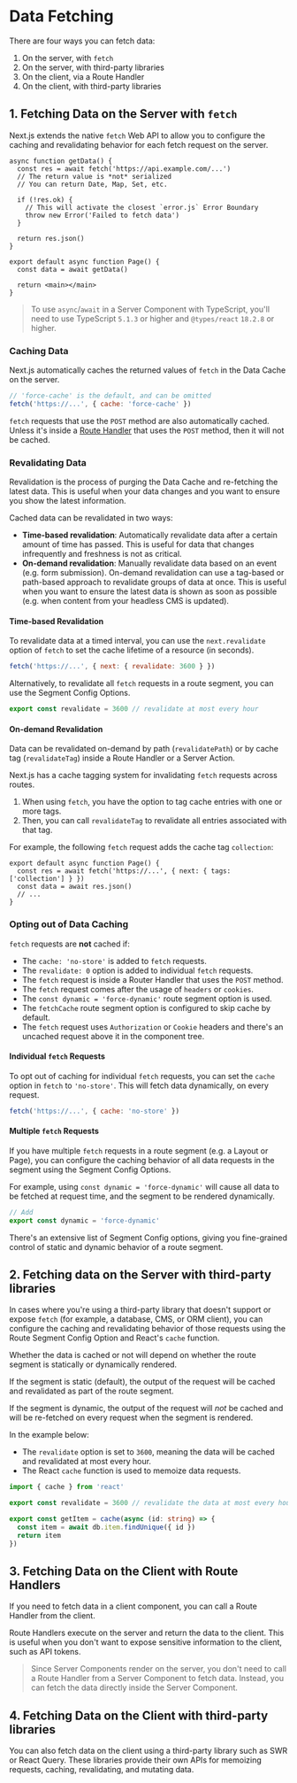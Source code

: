 # Data Fetching

There are four ways you can fetch data:

1. On the server, with `fetch`
2. On the server, with third-party libraries
3. On the client, via a Route Handler
4. On the client, with third-party libraries

## 1. Fetching Data on the Server with `fetch`

Next.js extends the native `fetch` Web API to allow you to configure the caching and revalidating behavior for each fetch request on the server.

```tsx filename="app/page.tsx"
async function getData() {
  const res = await fetch('https://api.example.com/...')
  // The return value is *not* serialized
  // You can return Date, Map, Set, etc.

  if (!res.ok) {
    // This will activate the closest `error.js` Error Boundary
    throw new Error('Failed to fetch data')
  }

  return res.json()
}

export default async function Page() {
  const data = await getData()

  return <main></main>
}
```

> To use `async`/`await` in a Server Component with TypeScript, you'll need to use TypeScript `5.1.3` or higher and `@types/react` `18.2.8` or higher.


### Caching Data

Next.js automatically caches the returned values of `fetch` in the Data Cache on the server.

```js
// 'force-cache' is the default, and can be omitted
fetch('https://...', { cache: 'force-cache' })
```

`fetch` requests that use the `POST` method are also automatically cached. Unless it's inside a [Route Handler](/docs/app/building-your-application/routing/route-handlers) that uses the `POST` method, then it will not be cached.


### Revalidating Data

Revalidation is the process of purging the Data Cache and re-fetching the latest data. This is useful when your data changes and you want to ensure you show the latest information.

Cached data can be revalidated in two ways:

- **Time-based revalidation**: Automatically revalidate data after a certain amount of time has passed. This is useful for data that changes infrequently and freshness is not as critical.
- **On-demand revalidation**: Manually revalidate data based on an event (e.g. form submission). On-demand revalidation can use a tag-based or path-based approach to revalidate groups of data at once. This is useful when you want to ensure the latest data is shown as soon as possible (e.g. when content from your headless CMS is updated).


#### Time-based Revalidation

To revalidate data at a timed interval, you can use the `next.revalidate` option of `fetch` to set the cache lifetime of a resource (in seconds).

```js
fetch('https://...', { next: { revalidate: 3600 } })
```

Alternatively, to revalidate all `fetch` requests in a route segment, you can use the Segment Config Options.

```jsx filename="layout.js / page.js"
export const revalidate = 3600 // revalidate at most every hour
```

#### On-demand Revalidation

Data can be revalidated on-demand by path (`revalidatePath`) or by cache tag (`revalidateTag`) inside a Route Handler or a Server Action.

Next.js has a cache tagging system for invalidating `fetch` requests across routes.

1. When using `fetch`, you have the option to tag cache entries with one or more tags.
2. Then, you can call `revalidateTag` to revalidate all entries associated with that tag.

For example, the following `fetch` request adds the cache tag `collection`:

```tsx filename="app/page.tsx"
export default async function Page() {
  const res = await fetch('https://...', { next: { tags: ['collection'] } })
  const data = await res.json()
  // ...
}
```

### Opting out of Data Caching

`fetch` requests are **not** cached if:

- The `cache: 'no-store'` is added to `fetch` requests.
- The `revalidate: 0` option is added to individual `fetch` requests.
- The `fetch` request is inside a Router Handler that uses the `POST` method.
- The `fetch` request comes after the usage of `headers` or `cookies`.
- The `const dynamic = 'force-dynamic'` route segment option is used.
- The `fetchCache` route segment option is configured to skip cache by default.
- The `fetch` request uses `Authorization` or `Cookie` headers and there's an uncached request above it in the component tree.


#### Individual `fetch` Requests

To opt out of caching for individual `fetch` requests, you can set the `cache` option in `fetch` to `'no-store'`. This will fetch data dynamically, on every request.

```js filename="layout.js / page.js"
fetch('https://...', { cache: 'no-store' })
```

#### Multiple `fetch` Requests

If you have multiple `fetch` requests in a route segment (e.g. a Layout or Page), you can configure the caching behavior of all data requests in the segment using the Segment Config Options.

For example, using `const dynamic = 'force-dynamic'` will cause all data to be fetched at request time, and the segment to be rendered dynamically.

```js filename="layout.js / page.js"
// Add
export const dynamic = 'force-dynamic'
```

There's an extensive list of Segment Config options, giving you fine-grained control of static and dynamic behavior of a route segment.


## 2. Fetching data on the Server with third-party libraries

In cases where you're using a third-party library that doesn't support or expose `fetch` (for example, a database, CMS, or ORM client), you can configure the caching and revalidating behavior of those requests using the Route Segment Config Option and React's `cache` function.

Whether the data is cached or not will depend on whether the route segment is statically or dynamically rendered.

If the segment is static (default), the output of the request will be cached and revalidated as part of the route segment.

If the segment is dynamic, the output of the request will _not_ be cached and will be re-fetched on every request when the segment is rendered.

In the example below:

- The `revalidate` option is set to `3600`, meaning the data will be cached and revalidated at most every hour.
- The React `cache` function is used to memoize data requests.

```ts filename="utils/get-item.ts" switcher
import { cache } from 'react'

export const revalidate = 3600 // revalidate the data at most every hour

export const getItem = cache(async (id: string) => {
  const item = await db.item.findUnique({ id })
  return item
})
```


## 3. Fetching Data on the Client with Route Handlers

If you need to fetch data in a client component, you can call a Route Handler from the client.

Route Handlers execute on the server and return the data to the client. This is useful when you don't want to expose sensitive information to the client, such as API tokens.

> Since Server Components render on the server, you don't need to call a Route Handler from a Server Component to fetch data. Instead, you can fetch the data directly inside the Server Component.


## 4. Fetching Data on the Client with third-party libraries

You can also fetch data on the client using a third-party library such as SWR or React Query. These libraries provide their own APIs for memoizing requests, caching, revalidating, and mutating data.
